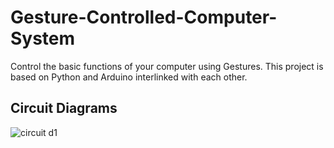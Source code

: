 # Gesture-Controlled-Computer-System
Control the basic functions of your computer using Gestures. This project is based on Python and Arduino interlinked with each other.

##

## Circuit Diagrams

![circuit d1](https://user-images.githubusercontent.com/72393587/183828354-a918ab85-cc4c-42e1-acaf-385e64c96131.jpg)
